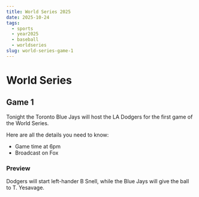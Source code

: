 ```yaml
---
title: World Series 2025
date: 2025-10-24
tags:
  - sports
  - year2025
  - baseball
  - worldseries
slug: world-series-game-1
---
```


# World Series 
## Game 1

Tonight the Toronto Blue Jays will host the LA Dodgers for the first game of the World Series.

Here are all the details you need to know:
 - Game time at 6pm
 - Broadcast on Fox

### Preview
Dodgers will start left-hander B Snell, while the Blue Jays will give the ball to T. Yesavage.


